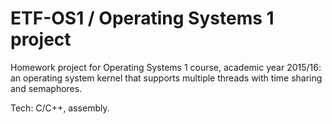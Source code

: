 # ETF-OS1 / Operating Systems 1 project

Homework project for Operating Systems 1 course, academic year 2015/16: an operating system kernel that supports multiple threads with time sharing and semaphores.

Tech: C/C++, assembly.
